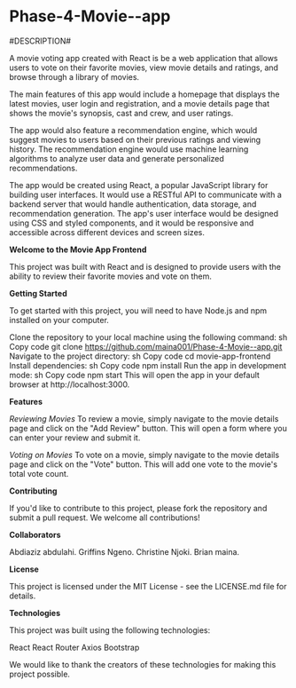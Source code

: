 # Phase-4-Movie--app

#DESCRIPTION#

A movie voting app created with React is be a web application that allows users to vote on their favorite movies, view movie details and ratings, and browse through a library of movies.

The main features of this app would include a homepage that displays the latest movies, user login and registration,  and a movie details page that shows the movie's synopsis, cast and crew, and user ratings.

The app would also feature a recommendation engine, which would suggest movies to users based on their previous ratings and viewing history. The recommendation engine would use machine learning algorithms to analyze user data and generate personalized recommendations.

The app would be created using React, a popular JavaScript library for building user interfaces. It would use a RESTful API to communicate with a backend server that would handle authentication, data storage, and recommendation generation. The app's user interface would be designed using CSS and styled components, and it would be responsive and accessible across different devices and screen sizes.

**Welcome to the Movie App Frontend**

This project was built with React and is designed to provide users with the ability to review their favorite movies and vote on them.

**Getting Started**

To get started with this project, you will need to have Node.js and npm installed on your computer.

Clone the repository to your local machine using the following command:
sh
Copy code
git clone https://github.com/maina001/Phase-4-Movie--app.git
Navigate to the project directory:
sh
Copy code
cd movie-app-frontend
Install dependencies:
sh
Copy code
npm install
Run the app in development mode:
sh
Copy code
npm start
This will open the app in your default browser at http://localhost:3000.

**Features**

*Reviewing Movies*
To review a movie, simply navigate to the movie details page and click on the "Add Review" button. This will open a form where you can enter your review and submit it.

*Voting on Movies*
To vote on a movie, simply navigate to the movie details page and click on the "Vote" button. This will add one vote to the movie's total vote count.

**Contributing**

If you'd like to contribute to this project, please fork the repository and submit a pull request. We welcome all contributions!

**Collaborators**

Abdiaziz abdulahi.
Griffins Ngeno.
Christine Njoki.
Brian maina.


**License**

This project is licensed under the MIT License - see the LICENSE.md file for details.

**Technologies**

This project was built using the following technologies:

React
React Router
Axios
Bootstrap

We would like to thank the creators of these technologies for making this project possible.



